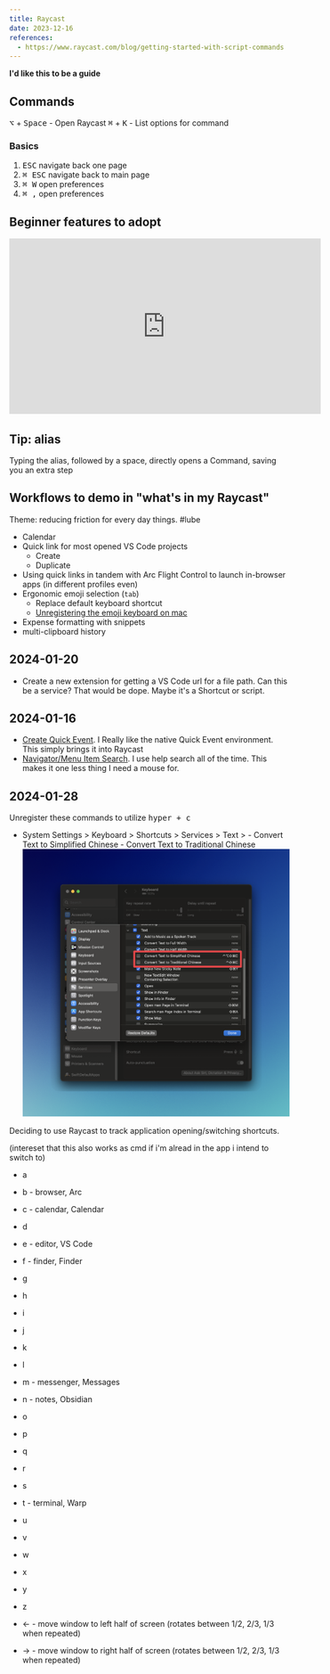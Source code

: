 ```yaml
---
title: Raycast
date: 2023-12-16
references:
  - https://www.raycast.com/blog/getting-started-with-script-commands
---
```


**I'd like this to be a guide**

## Commands

<kbd>⌥</kbd> + <kbd>Space</kbd> - Open Raycast
<kbd>⌘</kbd> + <kbd>K</kbd> - List options for command

### Basics

1. <kbd>ESC</kbd> navigate back one page
1. <kbd>⌘ ESC</kbd> navigate back to main page
1. <kbd>⌘ W</kbd> open preferences
1. <kbd>⌘ ,</kbd> open preferences

## Beginner features to adopt

<div data-responsive-youtube-container>

<iframe width="560" height="315" src="https://www.youtube.com/embed/LyacFwVDr8o?si=bXTRJWsfoeBoNd03" title="YouTube video player" frameborder="0" allow="accelerometer; autoplay; clipboard-write; encrypted-media; gyroscope; picture-in-picture; web-share" allowfullscreen></iframe>
</div>

## Tip: alias

Typing the alias, followed by a space, directly opens a Command, saving you an extra step

## Workflows to demo in "what's in my Raycast"

Theme: reducing friction for every day things. #lube

- Calendar
- Quick link for most opened VS Code projects
  - Create
  - Duplicate
- Using quick links in tandem with Arc Flight Control to launch in-browser apps (in different profiles even)
- Ergonomic emoji selection (`tab`)
  - Replace default keyboard shortcut
  - [Unregistering the emoji keyboard on mac](https://www.reddit.com/r/MacOS/comments/15j3pza/comment/juxx8ib/?utm_source=share&utm_medium=web3x&utm_name=web3xcss&utm_term=1&utm_content=share_button)
- Expense formatting with snippets
- multi-clipboard history

## 2024-01-20

- Create a new extension for getting a VS Code url for a file path. Can this be a service? That would be dope. Maybe it's a Shortcut or script.

## 2024-01-16

- [Create Quick Event](https://www.raycast.com/mblode/quick-event/commands). I Really like the native Quick Event environment. This simply brings it into Raycast
- [Navigator/Menu Item Search](https://www.raycast.com/changelog/1-20-0). I use help search all of the time. This makes it one less thing I need a mouse for.

## 2024-01-28

Unregister these commands to utilize <kbd>hyper + c</kbd>

- System Settings > Keyboard > Shortcuts > Services > Text > - Convert Text to Simplified Chinese - Convert Text to Traditional Chinese
  ![Disable Convert Text to Simplified Chinese options](./raycast/raycast.png)

Deciding to use Raycast to track application opening/switching shortcuts.

(intereset that this also works as cmd if i'm alread in the app i intend to switch to)

- a
- b - browser, Arc
- c - calendar, Calendar
- d
- e - editor, VS Code
- f - finder, Finder
- g
- h
- i
- j
- k
- l
- m - messenger, Messages
- n - notes, Obsidian
- o
- p
- q
- r
- s
- t - terminal, Warp
- u
- v
- w
- x
- y
- z

- ← - move window to left half of screen (rotates between 1/2, 2/3, 1/3 when repeated)
- → - move window to right half of screen (rotates between 1/2, 2/3, 1/3 when repeated)
